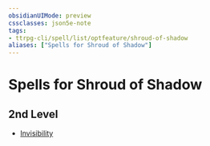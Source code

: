 ```yaml
---
obsidianUIMode: preview
cssclasses: json5e-note
tags:
- ttrpg-cli/spell/list/optfeature/shroud-of-shadow
aliases: ["Spells for Shroud of Shadow"]
---
```

# Spells for Shroud of Shadow

## 2nd Level

- [Invisibility](invisibility-xphb "XPHB")